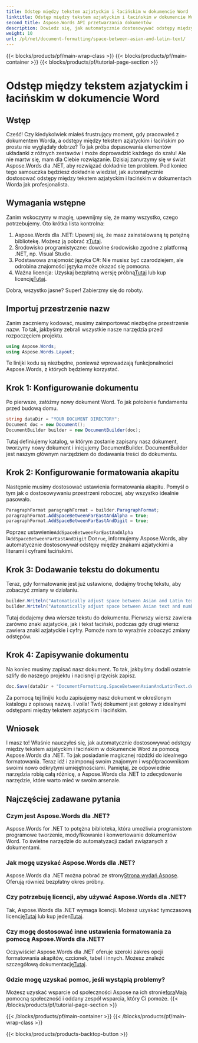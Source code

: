 ```yaml
---
title: Odstęp między tekstem azjatyckim i łacińskim w dokumencie Word
linktitle: Odstęp między tekstem azjatyckim i łacińskim w dokumencie Word
second_title: Aspose.Words API przetwarzania dokumentów
description: Dowiedz się, jak automatycznie dostosowywać odstępy między tekstem azjatyckim i łacińskim w dokumentach programu Word za pomocą narzędzia Aspose.Words for .NET, korzystając z naszego szczegółowego przewodnika krok po kroku.
weight: 10
url: /pl/net/document-formatting/space-between-asian-and-latin-text/
---
```


{{< blocks/products/pf/main-wrap-class >}}
{{< blocks/products/pf/main-container >}}
{{< blocks/products/pf/tutorial-page-section >}}

# Odstęp między tekstem azjatyckim i łacińskim w dokumencie Word

## Wstęp

Cześć! Czy kiedykolwiek miałeś frustrujący moment, gdy pracowałeś z dokumentem Worda, a odstępy między tekstem azjatyckim i łacińskim po prostu nie wyglądały dobrze? To jak próba dopasowania elementów układanki z różnych zestawów i może doprowadzić każdego do szału! Ale nie martw się, mam dla Ciebie rozwiązanie. Dzisiaj zanurzymy się w świat Aspose.Words dla .NET, aby rozwiązać dokładnie ten problem. Pod koniec tego samouczka będziesz dokładnie wiedział, jak automatycznie dostosować odstępy między tekstem azjatyckim i łacińskim w dokumentach Worda jak profesjonalista.

## Wymagania wstępne

Zanim wskoczymy w magię, upewnijmy się, że mamy wszystko, czego potrzebujemy. Oto krótka lista kontrolna:

1.  Aspose.Words dla .NET: Upewnij się, że masz zainstalowaną tę potężną bibliotekę. Możesz ją pobrać z[Tutaj](https://releases.aspose.com/words/net/).
2. Środowisko programistyczne: dowolne środowisko zgodne z platformą .NET, np. Visual Studio.
3. Podstawowa znajomość języka C#: Nie musisz być czarodziejem, ale odrobina znajomości języka może okazać się pomocna.
4.  Ważna licencja: Uzyskaj bezpłatną wersję próbną[Tutaj](https://releases.aspose.com/) lub kup licencję[Tutaj](https://purchase.aspose.com/buy).

Dobra, wszystko jasne? Super! Zabierzmy się do roboty.

## Importuj przestrzenie nazw

Zanim zaczniemy kodować, musimy zaimportować niezbędne przestrzenie nazw. To tak, jakbyśmy zebrali wszystkie nasze narzędzia przed rozpoczęciem projektu.

```csharp
using Aspose.Words;
using Aspose.Words.Layout;
```

Te linijki kodu są niezbędne, ponieważ wprowadzają funkcjonalności Aspose.Words, z których będziemy korzystać.

## Krok 1: Konfigurowanie dokumentu

Po pierwsze, załóżmy nowy dokument Word. To jak położenie fundamentu przed budową domu.

```csharp
string dataDir = "YOUR DOCUMENT DIRECTORY";
Document doc = new Document();
DocumentBuilder builder = new DocumentBuilder(doc);
```

Tutaj definiujemy katalog, w którym zostanie zapisany nasz dokument, tworzymy nowy dokument i inicjujemy DocumentBuilder. DocumentBuilder jest naszym głównym narzędziem do dodawania treści do dokumentu.

## Krok 2: Konfigurowanie formatowania akapitu

Następnie musimy dostosować ustawienia formatowania akapitu. Pomyśl o tym jak o dostosowywaniu przestrzeni roboczej, aby wszystko idealnie pasowało.

```csharp
ParagraphFormat paragraphFormat = builder.ParagraphFormat;
paragraphFormat.AddSpaceBetweenFarEastAndAlpha = true;
paragraphFormat.AddSpaceBetweenFarEastAndDigit = true;
```

 Poprzez ustawienie`AddSpaceBetweenFarEastAndAlpha` I`AddSpaceBetweenFarEastAndDigit` Do`true`, informujemy Aspose.Words, aby automatycznie dostosowywał odstępy między znakami azjatyckimi a literami i cyframi łacińskimi.

## Krok 3: Dodawanie tekstu do dokumentu

Teraz, gdy formatowanie jest już ustawione, dodajmy trochę tekstu, aby zobaczyć zmiany w działaniu.

```csharp
builder.Writeln("Automatically adjust space between Asian and Latin text");
builder.Writeln("Automatically adjust space between Asian text and numbers");
```

Tutaj dodajemy dwa wiersze tekstu do dokumentu. Pierwszy wiersz zawiera zarówno znaki azjatyckie, jak i tekst łaciński, podczas gdy drugi wiersz zawiera znaki azjatyckie i cyfry. Pomoże nam to wyraźnie zobaczyć zmiany odstępów.

## Krok 4: Zapisywanie dokumentu

Na koniec musimy zapisać nasz dokument. To tak, jakbyśmy dodali ostatnie szlify do naszego projektu i nacisnęli przycisk zapisz.

```csharp
doc.Save(dataDir + "DocumentFormatting.SpaceBetweenAsianAndLatinText.docx");
```

Za pomocą tej linijki kodu zapisujemy nasz dokument w określonym katalogu z opisową nazwą. I voila! Twój dokument jest gotowy z idealnymi odstępami między tekstem azjatyckim i łacińskim.

## Wniosek

I masz to! Właśnie nauczyłeś się, jak automatycznie dostosowywać odstępy między tekstem azjatyckim i łacińskim w dokumencie Word za pomocą Aspose.Words dla .NET. To jak posiadanie magicznej różdżki do idealnego formatowania. Teraz idź i zaimponuj swoim znajomym i współpracownikom swoimi nowo odkrytymi umiejętnościami. Pamiętaj, że odpowiednie narzędzia robią całą różnicę, a Aspose.Words dla .NET to zdecydowanie narzędzie, które warto mieć w swoim arsenale.

## Najczęściej zadawane pytania

### Czym jest Aspose.Words dla .NET?

Aspose.Words for .NET to potężna biblioteka, która umożliwia programistom programowe tworzenie, modyfikowanie i konwertowanie dokumentów Word. To świetne narzędzie do automatyzacji zadań związanych z dokumentami.

### Jak mogę uzyskać Aspose.Words dla .NET?

 Aspose.Words dla .NET można pobrać ze strony[Strona wydań Aspose](https://releases.aspose.com/words/net/). Oferują również bezpłatny okres próbny.

### Czy potrzebuję licencji, aby używać Aspose.Words dla .NET?

 Tak, Aspose.Words dla .NET wymaga licencji. Możesz uzyskać tymczasową licencję[Tutaj](https://purchase.aspose.com/temporary-license/) lub kup jeden[Tutaj](https://purchase.aspose.com/buy).

### Czy mogę dostosować inne ustawienia formatowania za pomocą Aspose.Words dla .NET?

 Oczywiście! Aspose.Words dla .NET oferuje szeroki zakres opcji formatowania akapitów, czcionek, tabel i innych. Możesz znaleźć szczegółową dokumentację[Tutaj](https://reference.aspose.com/words/net/).

### Gdzie mogę uzyskać pomoc, jeśli wystąpią problemy?

 Możesz uzyskać wsparcie od społeczności Aspose na ich stronie[fora](https://forum.aspose.com/c/words/8)Mają pomocną społeczność i oddany zespół wsparcia, który Ci pomoże.
{{< /blocks/products/pf/tutorial-page-section >}}

{{< /blocks/products/pf/main-container >}}
{{< /blocks/products/pf/main-wrap-class >}}

{{< blocks/products/products-backtop-button >}}
